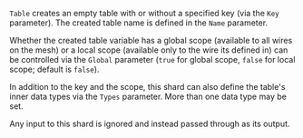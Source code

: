 `Table` creates an empty table with or without a specified key (via the `Key` parameter). The created table name is defined in the `Name` parameter.

Whether the created table variable has a global scope (available to all wires on the mesh) or a local scope (available only to the wire its defined in) can be controlled via the `Global` parameter (`true` for global scope, `false` for local scope; default is `false`).

In addition to the key and the scope, this shard can also define the table's inner data types via the `Types` parameter. More than one data type may be set.

Any input to this shard is ignored and instead passed through as its output.
